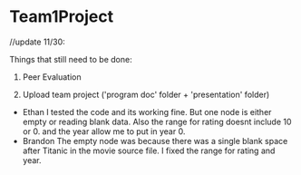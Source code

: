 Team1Project
============
//update 11/30:

Things that still need to be done:

1. Peer Evaluation

2. Upload team project ('program doc' folder + 'presentation' folder)

- Ethan
I tested the code and its working fine. But one node is either empty or reading blank data. Also the range for rating doesnt include 10 or 0. and the year allow me to put in year 0.
- Brandon
The empty node was because there was a single blank space after Titanic in the movie source file. I fixed the range for rating and year.
